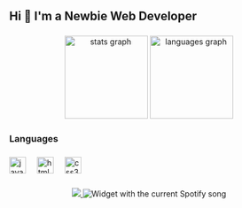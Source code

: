 <h2 align="left">Hi 👋 I'm a Newbie Web Developer</h2>

###
<div align="center">
  <img src="https://github-readme-stats.vercel.app/api?username=MukuJhansi&hide_title=false&hide_rank=false&show_icons=true&include_all_commits=true&count_private=true&disable_animations=false&theme=dracula&locale=en&hide_border=false" height="150" alt="stats graph"  />
  <img src="https://github-readme-stats.vercel.app/api/top-langs?username=MukuJhansi&locale=en&hide_title=false&layout=compact&card_width=320&langs_count=5&theme=dracula&hide_border=false" height="150" alt="languages graph"  />
</div>

###

<h3 align="left">Languages</h3>

###
<div align="left">
  <img src="https://cdn.jsdelivr.net/gh/devicons/devicon/icons/javascript/javascript-original.svg" height="30" alt="javascript logo"  />
  <img width="12" />
  <img src="https://cdn.jsdelivr.net/gh/devicons/devicon/icons/html5/html5-original.svg" height="30" alt="html5 logo"  />
  <img width="12" />
  <img src="https://cdn.jsdelivr.net/gh/devicons/devicon/icons/css3/css3-original.svg" height="30" alt="css3 logo"  />
</div>

###
<div align="left">
<!--   <a href="https://discord.gg/qC4ESbzEdh" target="_blank">
    <img src="https://img.shields.io/static/v1?message=Discord&logo=discord&label=&color=7289DA&logoColor=white&labelColor=&style=for-the-badge" height="35" alt="discord logo"  />
  </a> -->
<!--   <a href="https://www.linkedin.com/in/soumy-agarwal-mhms" target="_blank">
    <img src="https://img.shields.io/static/v1?message=LinkedIn&logo=linkedin&label=&color=0077B5&logoColor=white&labelColor=&style=for-the-badge" height="35" alt="linkedin logo"  /> -->
  </a>
</div>

###
<div align="center">
  <a href="https://discord.com/users/1115658967012626542" target="_blank"> <img src="https://lanyard-profile-readme.vercel.app/api/1115658967012626542?theme=gray&bg=2b2d31&animated=false&hideDiscrim=true&borderRadius=30px&idleMessage=Probably%20Studying...&hideSpotify=true"/> </a>
  <img src="https://spotify-github-profile.kittinanx.com/api/view.svg?uid=315mm3ijxnnx3n7b34gr72nqubii&cover_image=true&theme=default&show_offline=true&background_color=121212&interchange=true&bar_color_cover=true" alt="Widget with the current Spotify song"  />
</div>
<br clear="both">

###
